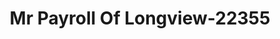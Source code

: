 ---
f_zip-code: 75601
f_state-code: TX
title: Mr Payroll Of Longview-22355
f_phone: 903-758-9551
f_city-only: Longview
f_address: 611 E Marshall Ave Longview
f_location-unique-id: '22355'
slug: mr-payroll-of-longview-22355
updated-on: '2024-05-30T13:46:58.046Z'
created-on: '2024-05-30T13:36:59.803Z'
published-on: '2024-05-30T13:54:32.469Z'
f_city-state: cms/city/longview-tx.md
f_company: cms/company/mr-payroll-of-longview.md
f_state: cms/state/texas.md
layout: '[payday-loan].html'
tags: payday-loan
---